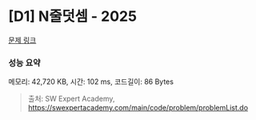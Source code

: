 # [D1] N줄덧셈 - 2025 

[문제 링크](https://swexpertacademy.com/main/code/problem/problemDetail.do?contestProbId=AV5QFZtaAscDFAUq) 

### 성능 요약

메모리: 42,720 KB, 시간: 102 ms, 코드길이: 86 Bytes



> 출처: SW Expert Academy, https://swexpertacademy.com/main/code/problem/problemList.do